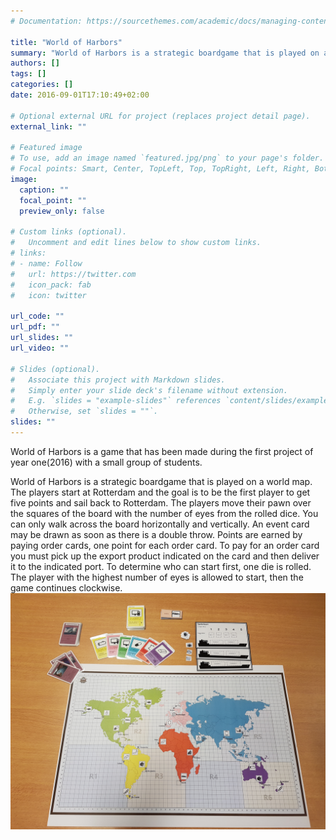```yaml
---
# Documentation: https://sourcethemes.com/academic/docs/managing-content/

title: "World of Harbors"
summary: "World of Harbors is a strategic boardgame that is played on a world map."
authors: []
tags: []
categories: []
date: 2016-09-01T17:10:49+02:00

# Optional external URL for project (replaces project detail page).
external_link: ""

# Featured image
# To use, add an image named `featured.jpg/png` to your page's folder.
# Focal points: Smart, Center, TopLeft, Top, TopRight, Left, Right, BottomLeft, Bottom, BottomRight.
image:
  caption: ""
  focal_point: ""
  preview_only: false

# Custom links (optional).
#   Uncomment and edit lines below to show custom links.
# links:
# - name: Follow
#   url: https://twitter.com
#   icon_pack: fab
#   icon: twitter

url_code: ""
url_pdf: ""
url_slides: ""
url_video: ""

# Slides (optional).
#   Associate this project with Markdown slides.
#   Simply enter your slide deck's filename without extension.
#   E.g. `slides = "example-slides"` references `content/slides/example-slides.md`.
#   Otherwise, set `slides = ""`.
slides: ""
---
```

World of Harbors is a game that has been made during the first project of year one(2016) with a small group of students.

World of Harbors is a strategic boardgame that is played on a world map. The players start at Rotterdam and the goal is to be the first player to get five points and sail back to Rotterdam. The players move their pawn over the squares of the board with the number of eyes from the rolled dice. You can only walk across the board horizontally and vertically. An event card may be drawn as soon as there is a double throw. Points are earned by paying order cards, one point for each order card. To pay for an order card you must pick up the export product indicated on the card and then deliver it to the indicated port. To determine who can start first, one die is rolled. The player with the highest number of eyes is allowed to start, then the game continues clockwise. <img src="game.jpg"/>